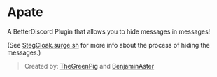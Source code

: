 # Apate
A BetterDiscord Plugin that allows you to hide messages in messages!

(See [StegCloak.surge.sh](https://stegcloak.surge.sh) for more info about the process of hiding the messages.)

>Created by: [TheGreenPig](https://github.com/TheGreenPig) and [BenjaminAster](https://github.com/BenjaminAster)
